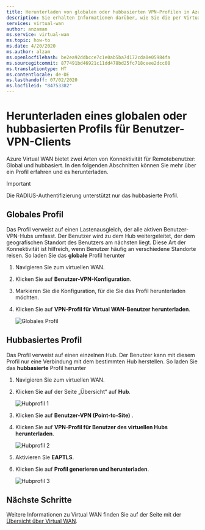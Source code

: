 ```yaml
---
title: Herunterladen von globalen oder hubbasierten VPN-Profilen in Azure Virtual WAN | Microsoft-Dokumentation
description: Sie erhalten Informationen darüber, wie Sie die per Virtual WAN automatisierte skalierbare Konnektivität zwischen Branches einrichten, über verfügbare Regionen und Partner.
services: virtual-wan
author: anzaman
ms.service: virtual-wan
ms.topic: how-to
ms.date: 4/20/2020
ms.author: alzam
ms.openlocfilehash: be2ea92ddbcce7c1e0ab5ba7d172cda0e05984fa
ms.sourcegitcommit: 877491bd46921c11dd478bd25fc718ceee2dcc08
ms.translationtype: HT
ms.contentlocale: de-DE
ms.lasthandoff: 07/02/2020
ms.locfileid: "84753382"
---
```

# <a name="download-a-global-or-hub-based-profile-for-user-vpn-clients"></a>Herunterladen eines globalen oder hubbasierten Profils für Benutzer-VPN-Clients

Azure Virtual WAN bietet zwei Arten von Konnektivität für Remotebenutzer: Global und hubbasiert. In den folgenden Abschnitten können Sie mehr über ein Profil erfahren und es herunterladen. 

> [!IMPORTANT]
> Die RADIUS-Authentifizierung unterstützt nur das hubbasierte Profil.

## <a name="global-profile"></a>Globales Profil

Das Profil verweist auf einen Lastenausgleich, der alle aktiven Benutzer-VPN-Hubs umfasst. Der Benutzer wird zu dem Hub weitergeleitet, der dem geografischen Standort des Benutzers am nächsten liegt. Diese Art der Konnektivität ist hilfreich, wenn Benutzer häufig an verschiedene Standorte reisen. So laden Sie das **globale** Profil herunter

1. Navigieren Sie zum virtuellen WAN.
2. Klicken Sie auf **Benutzer-VPN-Konfiguration**.
3. Markieren Sie die Konfiguration, für die Sie das Profil herunterladen möchten.
4. Klicken Sie auf **VPN-Profil für Virtual WAN-Benutzer herunterladen**.

   ![Globales Profil](./media/global-hub-profile/global1.png)

## <a name="hub-based-profile"></a>Hubbasiertes Profil

Das Profil verweist auf einen einzelnen Hub. Der Benutzer kann mit diesem Profil nur eine Verbindung mit dem bestimmten Hub herstellen. So laden Sie das **hubbasierte** Profil herunter

1. Navigieren Sie zum virtuellen WAN.
2. Klicken Sie auf der Seite „Übersicht“ auf **Hub**.

    ![Hubprofil 1](./media/global-hub-profile/hub1.png)
3. Klicken Sie auf **Benutzer-VPN (Point-to-Site)** .
4. Klicken Sie auf **VPN-Profil für Benutzer des virtuellen Hubs herunterladen**.

   ![Hubprofil 2](./media/global-hub-profile/hub2.png)
5. Aktivieren Sie **EAPTLS**.
6. Klicken Sie auf **Profil generieren und herunterladen**.

   ![Hubprofil 3](./media/global-hub-profile/download.png)

## <a name="next-steps"></a>Nächste Schritte

Weitere Informationen zu Virtual WAN finden Sie auf der Seite mit der [Übersicht über Virtual WAN](virtual-wan-about.md).
